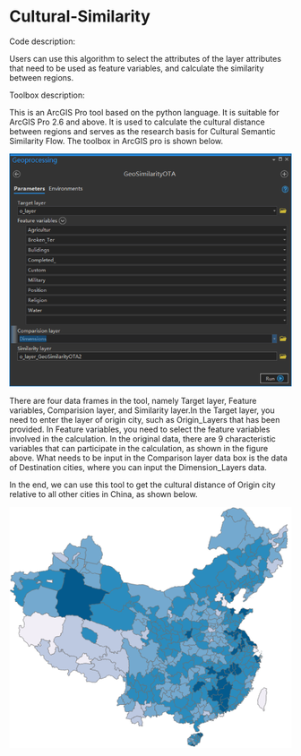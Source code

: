 # Cultural-Similarity
Code description:

Users can use this algorithm to select the attributes of the layer attributes that need to be used as feature variables, and calculate the similarity between regions.

Toolbox description:

This is an ArcGIS Pro tool based on the python language. It is suitable for ArcGIS Pro 2.6 and above. It is used to calculate the cultural distance between regions and serves as the research basis for Cultural Semantic Similarity Flow.
The toolbox in ArcGIS pro is shown below.

![image](https://github.com/gissuifeng/Cultural-Similarity/blob/main/Toolbox%20Description.png)

There are four data frames in the tool, namely Target layer, Feature variables, Comparision layer, and Similarity layer.In the Target layer, you need to enter the layer of origin city, such as Origin_Layers that has been provided. In Feature variables, you need to select the feature variables involved in the calculation. In the original data, there are 9 characteristic variables that can participate in the calculation, as shown in the figure above.
What needs to be input in the Comparison layer data box is the data of Destination cities, where you can input the Dimension_Layers data.

In the end, we can use this tool to get the cultural distance of Origin city relative to all other cities in China, as shown below.

![image](https://github.com/gissuifeng/Cultural-Similarity/blob/main/Results.png)


